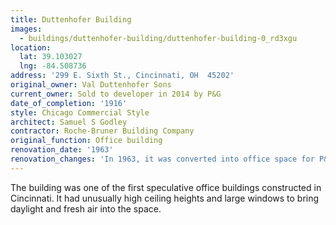```yaml
---
title: Duttenhofer Building
images:
  - buildings/duttenhofer-building/duttenhofer-building-0_rd3xgu
location:
  lat: 39.103027
  lng: -84.508736
address: '299 E. Sixth St., Cincinnati, OH  45202'
original_owner: Val Duttenhofer Sons
current_owner: Sold to developer in 2014 by P&G
date_of_completion: '1916'
style: Chicago Commercial Style
architect: Samuel S Godley
contractor: Roche-Bruner Building Company
original_function: Office building
renovation_date: '1963'
renovation_changes: 'In 1963, it was converted into office space for P&G.'
---
```


The building was one of the first speculative office buildings constructed in Cincinnati. It had unusually high ceiling heights and large windows to bring daylight and fresh air into the space.

